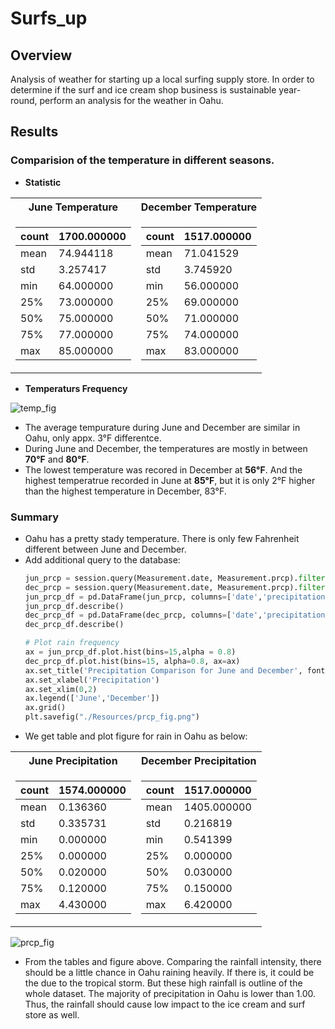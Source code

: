 # Surfs_up
## Overview
Analysis of weather for starting up a local surfing supply store. In order to determine if the surf and ice cream shop business is sustainable year-round, perform an analysis for the weather in Oahu.

## Results
### Comparision of the temperature in different seasons.
- **Statistic**
<table>
<tr><th>June Temperature </th><th>December Temperature</th></tr>
<tr><td>

| count | 1700.000000 |
| -----| ----------- |
| mean | 74.944118 | 
| std | 3.257417 | 
| min | 64.000000 | 
| 25% | 73.000000 | 
| 50% | 75.000000 | 
| 75% | 77.000000 | 
| max | 85.000000 | 

</td><td>
  
count | 1517.000000 |
-----| ----------- |
mean | 71.041529 | 
std | 3.745920 | 
min | 56.000000 | 
25% | 69.000000 | 
50% | 71.000000 | 
75% | 74.000000 | 
max | 83.000000 | 

</td></tr> </table>

- **Temperaturs Frequency**

![temp_fig](https://user-images.githubusercontent.com/66225050/130332733-5913e906-092c-491d-99b6-8ff300a5fcad.png)

- The average tempurature during June and December are similar in Oahu, only appx. 3°F differentce.
- During June and December, the temperatures are mostly in between **70°F** and **80°F**.
- The lowest temperature was recored in December at **56°F**. And the highest temperatrue recorded in June at **85°F**, but it is only 2°F higher than the highest temperature in December, 83°F. 

### Summary
- Oahu has a pretty stady temperature. There is only few Fahrenheit different between June and December. 
- Add additional query to the database:
  ```python
  jun_prcp = session.query(Measurement.date, Measurement.prcp).filter(extract('month', Measurement.date) == 6).all()
  dec_prcp = session.query(Measurement.date, Measurement.prcp).filter(extract('month', Measurement.date) == 12).all()
  jun_prcp_df = pd.DataFrame(jun_prcp, columns=['date','precipitation'])
  jun_prcp_df.describe()
  dec_prcp_df = pd.DataFrame(dec_prcp, columns=['date','precipitation'])
  dec_prcp_df.describe()
  
  # Plot rain frequency
  ax = jun_prcp_df.plot.hist(bins=15,alpha = 0.8)
  dec_prcp_df.plot.hist(bins=15, alpha=0.8, ax=ax)
  ax.set_title('Precipitation Comparison for June and December', fontsize=15)
  ax.set_xlabel('Precipitation')
  ax.set_xlim(0,2)
  ax.legend(['June','December'])
  ax.grid()
  plt.savefig("./Resources/prcp_fig.png")
  ```
- We get table and plot figure for rain in Oahu as below:
<table>
<tr><th>June Precipitation </th><th>December Precipitation</th></tr>
<tr><td>

| count | 1574.000000 |
| -----| ----------- |
| mean | 0.136360 | 
| std | 0.335731 | 
| min | 0.000000 | 
| 25% | 0.000000 | 
| 50% | 0.020000 | 
| 75% | 0.120000 | 
| max | 4.430000 | 

</td><td>
  
count | 1517.000000 |
-----| ----------- |
mean | 1405.000000 | 
std | 0.216819 | 
min | 0.541399 | 
25% | 0.000000 | 
50% | 0.030000 | 
75% | 0.150000 | 
max | 6.420000 | 

</td></tr> </table>

![prcp_fig](https://user-images.githubusercontent.com/66225050/130338706-fb49bb7d-77fc-44d2-bf98-bd2383973c46.png)

- From the tables and figure above. Comparing the rainfall intensity, there should be a little chance in Oahu raining heavily. If there is, it could be the due to the tropical storm. But these high rainfall is outline of the whole dataset. The majority of precipitation in Oahu is lower than 1.00. Thus, the rainfall should cause low impact to the ice cream and surf store as well.
